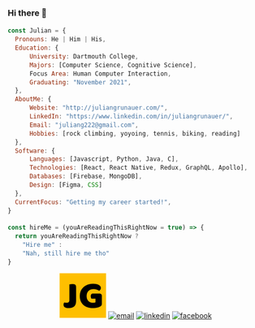 ### Hi there 👋

```javascript
const Julian = {
  Pronouns: He | Him | His,
  Education: {
      University: Dartmouth College,
      Majors: [Computer Science, Cognitive Science],
      Focus Area: Human Computer Interaction,
      Graduating: "November 2021",
  },
  AboutMe: {
      Website: "http://juliangrunauer.com/",
      LinkedIn: "https://www.linkedin.com/in/juliangrunauer/",
      Email: "juliang222@gmail.com",
      Hobbies: [rock climbing, yoyoing, tennis, biking, reading]
  },
  Software: {
      Languages: [Javascript, Python, Java, C],
      Technologies: [React, React Native, Redux, GraphQL, Apollo],
      Databases: [Firebase, MongoDB],
      Design: [Figma, CSS]
  },
  CurrentFocus: "Getting my career started!",
}

const hireMe = (youAreReadingThisRightNow = true) => {
  return youAreReadingThisRightNow ?
    "Hire me" :
    "Nah, still hire me tho"
}
```

<p align="center">
  <a href="http://juliangrunauer.com/" "_blank"><img src="/img/favicon.jpg" alt="facebook"/></a>
  <a href="mailto:juliang222@gmail.com" "_blank"><img src="https://img.icons8.com/color/96/000000/gmail.png" alt="email"/></a>
  <a href="https://www.linkedin.com/in/juliangrunauer/ "_blank""><img src="https://img.icons8.com/color/96/000000/linkedin.png" alt="linkedin"/></a>
  <a href="https://www.facebook.com/julian.grunauer" target= "_blank"><img src="https://img.icons8.com/color/96/000000/facebook.png" alt="facebook"/></a>
</p>
<!--
**juliang22/juliang22** is a ✨ _special_ ✨ repository because its `README.md` (this file) appears on your GitHub profile.

Here are some ideas to get you started:

- 🔭 I’m currently working on ...
- 🌱 I’m currently learning ...
- 👯 I’m looking to collaborate on ...
- 🤔 I’m looking for help with ...
- 💬 Ask me about ...
- 📫 How to reach me: ...
- 😄 Pronouns: ...
- ⚡ Fun fact: ...
-->

